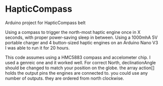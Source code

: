 # HapticCompass
Arduino project for HapticCompass belt

Using a compass to trigger the north-most haptic engine once in X seconds, with proper power-saving sleep in between.
Using a 1000mhA 5V portable charger and 4 button-sized haptic engines on an Arduino Nano V3 I was able to run it for 20 hours.

This code assumes using a HMC5883 compass and accelometer chip. I used a genreic one and it worked well.
For correct North, declinationAngle should be changed to match your position on the globe.
the array action[] holds the output pins the engines are connected to. you could use any number of outputs. they are ordered from north clockwise.

